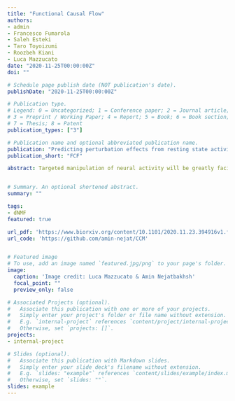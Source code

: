 ```yaml
---
title: "Functional Causal Flow"
authors:
- admin
- Francesco Fumarola
- Saleh Esteki
- Taro Toyoizumi
- Roozbeh Kiani
- Luca Mazzucato
date: "2020-11-25T00:00:00Z"
doi: ""

# Schedule page publish date (NOT publication's date).
publishDate: "2020-11-25T00:00:00Z"

# Publication type.
# Legend: 0 = Uncategorized; 1 = Conference paper; 2 = Journal article;
# 3 = Preprint / Working Paper; 4 = Report; 5 = Book; 6 = Book section;
# 7 = Thesis; 8 = Patent
publication_types: ["3"]

# Publication name and optional abbreviated publication name.
publication: "Predicting perturbation effects from resting state activity using functional causal flow"
publication_short: "FCF"

abstract: Targeted manipulation of neural activity will be greatly facilitated by understanding causal interactions within neural ensembles. Here, we introduce a novel statistical method to infer a network's “functional causal flow” (FCF) from ensemble neural recordings. Using ground truth data from models of cortical circuits, we show that FCF captures functional hierarchies in the ensemble and reliably predicts the effects of perturbing individual neurons or neural clusters. Critically, FCF is robust to noise and can be inferred from the activity of even a small fraction of neurons in the circuit. It thereby permits accurate prediction of circuit perturbation effects with existing recording technologies for the primate brain. We confirm this prediction by recording changes in the prefrontal ensemble spiking activity of alert monkeys in response to single-electrode microstimulation. Our results provide a foundation for using targeted circuit manipulations to develop new brain-machine interfaces or ameliorate cognitive dysfunctions in the human brain.


# Summary. An optional shortened abstract.
summary: ""

tags:
- dNMF
featured: true

url_pdf: 'https://www.biorxiv.org/content/10.1101/2020.11.23.394916v1.full.pdf'
url_code: 'https://github.com/amin-nejat/CCM'


# Featured image
# To use, add an image named `featured.jpg/png` to your page's folder. 
image:
  caption: 'Image credit: Luca Mazzucato & Amin Nejatbakhsh'
  focal_point: ""
  preview_only: false

# Associated Projects (optional).
#   Associate this publication with one or more of your projects.
#   Simply enter your project's folder or file name without extension.
#   E.g. `internal-project` references `content/project/internal-project/index.md`.
#   Otherwise, set `projects: []`.
projects:
- internal-project

# Slides (optional).
#   Associate this publication with Markdown slides.
#   Simply enter your slide deck's filename without extension.
#   E.g. `slides: "example"` references `content/slides/example/index.md`.
#   Otherwise, set `slides: ""`.
slides: example
---
```

